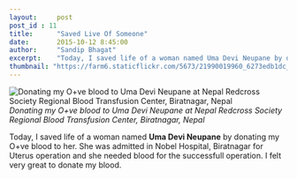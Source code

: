 ```yaml
---
layout:     post
post_id : 11
title:      "Saved Live Of Someone"
date:       2015-10-12 8:45:00
author:     "Sandip Bhagat"
excerpt:    "Today, I saved life of a woman named Uma Devi Neupane by donating my O+ve blood to her..."
thumbnail: "https://farm6.staticflickr.com/5673/21990019960_6273edb1dc_o_d.jpg"
---
```


![Donating my O+ve blood to Uma Devi Neupane at Nepal Redcross Society Regional Blood Transfusion Center, Biratnagar, Nepal](https://farm6.staticflickr.com/5673/21990019960_6273edb1dc_o_d.jpg)
*Donating my O+ve blood to Uma Devi Neupane at Nepal Redcross Society Regional Blood Transfusion Center, Biratnagar, Nepal*

Today, I saved life of a woman named **Uma Devi Neupane** by donating my O+ve blood to her. She was admitted in Nobel Hospital, Biratnagar for Uterus operation and she needed blood for the successfull operation. I felt very great to donate my blood.